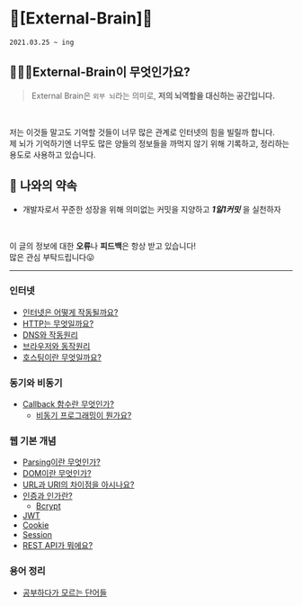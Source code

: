 # 🧠[External-Brain]🧠
`2021.03.25 ~ ing`
## 🙋🏻‍♂️External-Brain이 무엇인가요?
> External Brain은 `외부 뇌`라는 의미로, **저의 뇌역할을 대신하는 공간입니다.**<br>
<br>

저는 이것들 말고도 기억할 것들이 너무 많은 관계로 인터넷의 힘을 빌릴까 합니다.<br>
제 뇌가 기억하기엔 너무도 많은 양들의 정보들을 까먹지 않기 위해 기록하고, 정리하는 용도로 사용하고 있습니다.<br>


## 🤙 나와의 약속
- 개발자로서 꾸준한 성장을 위해 의미없는 커밋을 지양하고 ***1일1커밋*** 을 실천하자
<br>

이 글의 정보에 대한 **오류**나 **피드백**은 항상 받고 있습니다!<br>
많은 관심 부탁드립니다😛
<br>

---
### 인터넷
- [인터넷은 어떻게 작동될까요?](Internet/internet/Internet.md)<br>
- [HTTP는 무엇일까요?](Internet/HTTP/http.md)<br>
- [DNS와 작동원리](Internet/DNS/DNS.md)<br>
- [브라우저와 동작원리](Internet/Browser/Browser.md)<br>
- [호스팅이란 무엇일까요?](Internet/Hosting/hosting.md)<br>
### 동기와 비동기
- [Callback 함수란 무엇인가?](Async/Callback/callback.md)<br>
    - [비동기 프로그래밍이 뭔가요?](Async/Async/Async.md)<br>
### 웹 기본 개념
- [Parsing이란 무엇인가?](WEB/Parsing/Parsing.md)<br>
- [DOM이란 무엇인가?](WEB/DOM/DOM.md)<br>
- [URL과 URI의 차이점을 아시나요?](WEB/URI/uri.md)<br>
- [인증과 인가란?](WEB/Auth/auth.md)<br>
    - [Bcrypt](WEB/Auth/Bcrypt.md)<br>
- [JWT](WEB/Auth/Save_State/JWT.md)<br>
- [Cookie](WEB/Auth/Save_State/Cookie.md)<br>
- [Session](WEB/Auth/Save_State/Session.md)<br>
- [REST API가 뭐에요?](WEB/API/REST.md)
### 용어 정리
- [공부하다가 모르는 단어들](ETC/ETC.md)
